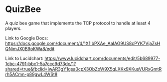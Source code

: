 # QuizBee

A quiz bee game that implements the TCP protocol to handle at least 4 players.

Link to Google Docs: https://docs.google.com/document/d/1X1IbPXAe_AaIAG9US8cPYK7VjaZsHQNimJX0B9oKWa8/edit

Link to Lucidchart: https://www.lucidchart.com/documents/edit/5b689977-1cbc-4791-bbc1-5a7ccc9d73dc/1?shared=true&fbclid=IwAR3gY1gsa0cpX3ObZoW9X5qLXKx9XKusVURxGmtRrh5ACmn-p89gwL4WSt8
